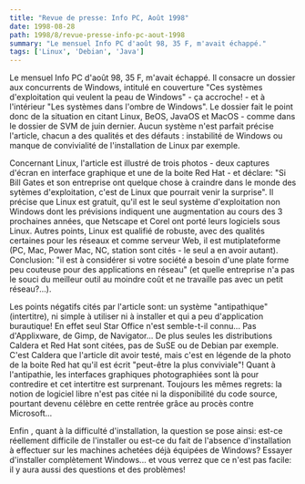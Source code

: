 ```yaml
---
title: "Revue de presse: Info PC, Août 1998"
date: 1998-08-28
path: 1998/8/revue-presse-info-pc-aout-1998
summary: "Le mensuel Info PC d'août 98, 35 F, m'avait échappé."
tags: ['Linux', 'Debian', 'Java']
---
```


<P>
Le mensuel Info PC d'août 98, 35 F, m'avait échappé. Il consacre un
dossier aux concurrents de Windows, intitulé en couverture "Ces systèmes
d'exploitation qui veulent la peau de Windows" - ça accroche! - et à
l'intérieur "Les systèmes dans l'ombre de Windows". Le dossier fait le
point donc de la situation en citant Linux, BeOS, JavaOS et MacOS -
comme dans le dossier de SVM de juin dernier. Aucun système n'est
parfait précise l'article, chacun a des qualités et des défauts :
instabilité de Windows ou manque de convivialité de l'installation de
Linux par exemple.
</P>

<P>
Concernant Linux, l'article est illustré de trois photos - deux captures
d'écran en interface graphique et une de la boite Red Hat - et déclare:
"Si Bill Gates et son entreprise ont quelque chose à craindre dans le
monde des sytèmes d'exploitation, c'est de Linux que pourrait venir la
surprise". Il précise que Linux est gratuit, qu'il est le seul système
d'exploitation non Windows dont les prévisions indiquent une
augmentation au cours des 3 prochaines années, que Netscape et Corel ont
porté leurs logiciels sous Linux. Autres points, Linux est qualifié de
robuste, avec des qualités certaines pour les réseaux et comme serveur
Web, il est mutiplateforme (PC, Mac, Power Mac, NC, station sont cités -
le seul a en avoir autant). Conclusion: "il est à considérer si votre
société a besoin d'une plate forme peu couteuse pour des applications en
réseau" (et quelle entreprise n'a pas le souci du meilleur outil au
moindre coût et ne travaille pas avec un petit réseau?...).
</P>

<P>
Les points négatifs cités par l'article sont: un système "antipathique"
(intertitre), ni simple à utiliser ni à installer et qui a peu
d'application burautique! En effet seul Star Office n'est semble-t-il
connu... Pas d'Applixware, de Gimp, de Navigator... De plus seules les
distributions Caldera et Red Hat sont citées, pas de SuSE ou de  Debian
par exemple. C'est Caldera que l'article dit avoir testé, mais c'est en
légende de la photo de la boite Red hat qu'il est écrit "peut-être la
plus conviviale"! Quant à l'antipathie, les interfaces graphiques
photographiées sont là pour contredire et cet intertitre est surprenant.
Toujours les mêmes regrets: la notion de logiciel libre n'est pas citée
ni la disponibilité du code source, pourtant devenu célèbre en cette
rentrée grâce au procès contre Microsoft...
</P>

<P>
Enfin , quant à la difficulté d'installation, la question se pose ainsi:
est-ce réellement difficile de l'installer ou est-ce du fait de
l'absence d'installation à effectuer sur les machines achetées déjà
équipées de Windows? Essayer d'installer complètement Windows... et
vous verrez que ce n'est pas facile: il y aura aussi des questions et
des problèmes!
</P>


